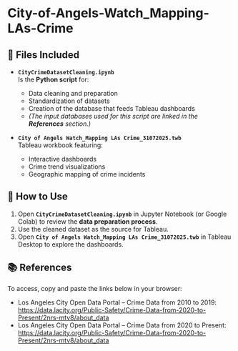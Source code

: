 # City-of-Angels-Watch_Mapping-LAs-Crime

## 📂 Files Included

- **`CityCrimeDatasetCleaning.ipynb`**  
  Is the **Python script** for:  
  - Data cleaning and preparation  
  - Standardization of datasets  
  - Creation of the database that feeds Tableau dashboards
  - *(The input databases used for this script are linked in the **References** section.)*

- **`City of Angels Watch_Mapping LAs Crime_31072025.twb`**  
  Tableau workbook featuring:  
  - Interactive dashboards  
  - Crime trend visualizations  
  - Geographic mapping of crime incidents  

## 🚀 How to Use

1. Open **`CityCrimeDatasetCleaning.ipynb`** in Jupyter Notebook (or Google Colab) to review the **data preparation process**.  
2. Use the cleaned dataset as the source for Tableau.  
3. Open **`City of Angels Watch_Mapping LAs Crime_31072025.twb`** in Tableau Desktop to explore the dashboards.    

## 📚 References
To access, copy and paste the links below in your browser:
- Los Angeles City Open Data Portal – Crime Data from 2010 to 2019: https://data.lacity.org/Public-Safety/Crime-Data-from-2020-to-Present/2nrs-mtv8/about_data
- Los Angeles City Open Data Portal – Crime Data from 2020 to Present: https://data.lacity.org/Public-Safety/Crime-Data-from-2020-to-Present/2nrs-mtv8/about_data

